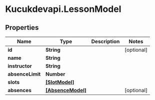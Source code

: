 # Kucukdevapi.LessonModel

## Properties

Name | Type | Description | Notes
------------ | ------------- | ------------- | -------------
**id** | **String** |  | [optional] 
**name** | **String** |  | 
**instructor** | **String** |  | 
**absenceLimit** | **Number** |  | 
**slots** | [**[SlotModel]**](SlotModel.md) |  | 
**absences** | [**[AbsenceModel]**](AbsenceModel.md) |  | [optional] 


